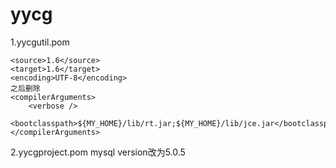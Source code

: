 # yycg

1.yycgutil.pom
	
	<source>1.6</source>
	<target>1.6</target>
	<encoding>UTF-8</encoding>
	之后删除
	<compilerArguments>
		<verbose />
		<bootclasspath>${MY_HOME}/lib/rt.jar;${MY_HOME}/lib/jce.jar</bootclasspath>
	</compilerArguments>


2.yycgproject.pom
	mysql version改为5.0.5